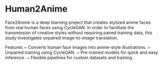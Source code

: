 # Human2Anime
Face2Anime is a deep learning project that creates stylized anime faces from real human faces using CycleGAN. In order to facilitate the transmission of creative styles without requiring paired training data, this study investigates unpaired image-to-image translation.

Features
~ Converts human face images into anime-style illustrations.
~ Unpaired training using CycleGAN.
~ Pre-trained models for quick and easy inference.
~ Flexible pipelines for custom datasets and training.
